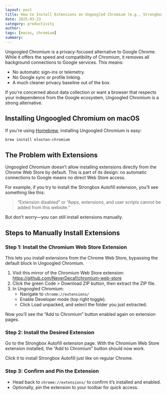 ```yaml
---
layout: post
title: How to Install Extensions on Ungoogled Chromium (e.g., Strongbox Autofill)
date: 2025-03-23
category: productivity
author: 
tags: [macos, chromium]
summary: 
---
```


Ungoogled Chromium is a privacy-focused alternative to Google Chrome. While it offers the speed and compatibility of Chromium, it removes all background connections to Google services. This means:

- No automatic sign-ins or telemetry.
- No Google sync or profile linking.
- A much cleaner privacy baseline out of the box.

If you're concerned about data collection or want a browser that respects your independence from the Google ecosystem, Ungoogled Chromium is a strong alternative.

## Installing Ungoogled Chromium on macOS

If you're using [Homebrew](https://brew.sh), installing Ungoogled Chromium is easy:

```bash
brew install eloston-chromium
```

## The Problem with Extensions

Ungoogled Chromium doesn’t allow installing extensions directly from the Chrome Web Store by default. This is part of its design: no automatic connections to Google means no direct Web Store access.

For example, if you try to install the Strongbox Autofill extension, you’ll see something like this:

> “Extension disabled” or “Apps, extensions, and user scripts cannot be added from this website.”

But don’t worry—you can still install extensions manually.

## Steps to Manually Install Extensions

### Step 1: Install the Chromium Web Store Extension

This lets you install extensions from the Chrome Web Store, bypassing the default block in Ungoogled Chromium.
1. Visit this mirror of the Chromium Web Store extension:
https://github.com/NeverDecaf/chromium-web-store
2. Click the green Code > Download ZIP button, then extract the ZIP file.
3. In Ungoogled Chromium:
   * Navigate to `chrome://extensions/`
   * Enable Developer mode (top right toggle).
   * Click Load unpacked, and select the folder you just extracted.

Now you’ll see the “Add to Chromium” button enabled again on extension pages.

### Step 2: Install the Desired Extension

Go to the Strongbox Autofill extension page. With the Chromium Web Store extension installed, the “Add to Chromium” button should now work.

Click it to install Strongbox Autofill just like on regular Chrome.

### Step 3: Confirm and Pin the Extension
* Head back to `chrome://extensions/` to confirm it’s installed and enabled.
* Optionally, pin the extension to your toolbar for quick access.

